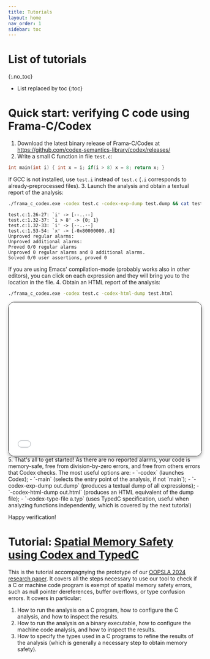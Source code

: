```yaml
---
title: Tutorials
layout: home
nav_order: 1
sidebar: toc
---
```


# List of tutorials
{:.no_toc}

* List replaced by toc
{:toc}

# Quick start: verifying C code using Frama-C/Codex

1. Download the latest binary release of Frama-C/Codex at https://github.com/codex-semantics-library/codex/releases/
2. Write a small C function in file `test.c`: 
```c
int main(int i) { int x = i; if(i > 8) x = 8; return x; }
```
If GCC is not installed, use `test.i` instead of `test.c` (`.i` corresponds to already-preprocessed files).
3. Launch the analysis and obtain a textual report of the analysis: 
```sh
./frama_c_codex.exe -codex test.c -codex-exp-dump test.dump && cat test.dump
```
```
test.c:1.26-27: `i' -> [--..--]
test.c:1.32-37: `i > 8' -> {0; 1}
test.c:1.32-33: `i' -> [--..--]
test.c:1.53-54: `x' -> [-0x80000000..8]
Unproved regular alarms:
Unproved additional alarms:
Proved 0/0 regular alarms
Unproved 0 regular alarms and 0 additional alarms.
Solved 0/0 user assertions, proved 0
```
If you are using Emacs' compilation-mode (probably works also in other editors), you can click on each expression and they will bring you to the location in the file.
4. Obtain an HTML report of the analysis:
   ```sh
   ./frama_c_codex.exe -codex test.c -codex-html-dump test.html
   ```
   <iframe src="{{ '/assets/codexoutputs/quickstart_c.html' | relative_url }}" width="100%" height="400px" frameborder="8" style="border:1px solid #000; border-radius:15px; box-shadow: 0 4px 8px rgba(0,0,0,0.3);"></iframe>
5. That's all to get started! As there are no reported alarms, your code is memory-safe, free from division-by-zero errors, and free from others errors that Codex checks. The most useful options are:
   - `-codex` (launches Codex);
   - `-main` (selects the entry point of the analysis, if not `main`);
   - `-codex-exp-dump out.dump` (produces a textual dump of all expressions);
   - `-codex-html-dump out.html` (produces an HTML equivalent of the dump file);
   - `-codex-type-file a.typ` (uses TypedC specification, useful when
     analyzing functions independently, which is covered by the next
     tutorial)

Happy verification!


# Tutorial: [Spatial Memory Safety using Codex and TypedC](/docs/tutorial_oopsla2024.pdf)

This is the tutorial accompagnying the prototype of our [OOPSLA 2024
research
paper](/papers/2024-oopsla-typedc-dependent-nominal-physical-type-system.html). It
covers all the steps necessary to use our tool to check if a C or
machine code program is exempt of spatial memory safety errors, such
as null pointer dereferences, buffer overflows, or type confusion
errors. It covers in particular:

1. How to run the analysis on a C program, how to configure the C
   analysis, and how to inspect the results.
2. How to run the analysis on a binary executable, how to configure
   the machine code analysis, and how to inspect the results.
3. How to specify the types used in a C programs to refine the results
   of the analysis (which is generally a necessary step to obtain
   memory safety).
